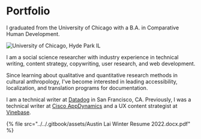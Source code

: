 # Portfolio

I graduated from the University of Chicago with a B.A. in Comparative Human Development.&#x20;

![University of Chicago, Hyde Park IL](../../.gitbook/assets/uchicago\_winter\_snowygothic.png)

I am a social science researcher with industry experience in technical writing, content strategy, copywriting, user research, and web development.&#x20;

Since learning about qualitative and quantitative research methods in cultural anthropology, I've become interested in leading accessibility, localization, and translation programs for documentation.&#x20;

I am a technical writer at [Datadog](https://www.datadoghq.com) in San Francisco, CA. Previously, I was a technical writer at [Cisco AppDynamics](https://www.appdynamics.com) and a UX content strategist at [Vinebase](https://vinebase.com).

{% file src="../../.gitbook/assets/Austin Lai Winter Resume 2022.docx.pdf" %}
